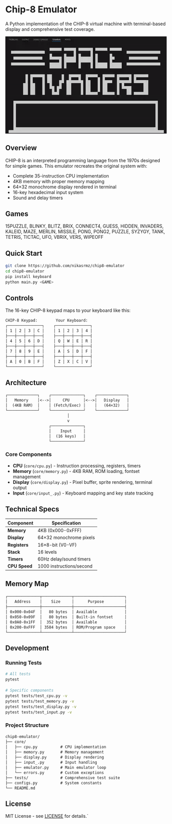 # Chip-8 Emulator

A Python implementation of the CHIP-8 virtual machine with terminal-based display and comprehensive test coverage.

![CHIP-8 Emulator in Action](invaders.gif)

## Overview

CHIP-8 is an interpreted programming language from the 1970s designed for simple games. This emulator recreates the original system with:

- Complete 35-instruction CPU implementation
- 4KB memory with proper memory mapping
- 64×32 monochrome display rendered in terminal
- 16-key hexadecimal input system
- Sound and delay timers

## Games

15PUZZLE, BLINKY, BLITZ, BRIX, CONNECT4, GUESS, HIDDEN, INVADERS, KALEID, MAZE, MERLIN, MISSILE, PONG, PONG2, PUZZLE, SYZYGY, TANK, TETRIS, TICTAC, UFO, VBRIX, VERS, WIPEOFF

## Quick Start

```bash
git clone https://github.com/nikasrmz/chip8-emulator
cd chip8-emulator
pip install keyboard
python main.py <GAME>
```

## Controls

The 16-key CHIP-8 keypad maps to your keyboard like this:

```
CHIP-8 Keypad:        Your Keyboard:
┌───────────────┐    ┌───────────────┐
│ 1 │ 2 │ 3 │ C │    │ 1 │ 2 │ 3 │ 4 │
├───┼───┼───┼───┤    ├───┼───┼───┼───┤
│ 4 │ 5 │ 6 │ D │    │ Q │ W │ E │ R │
├───┼───┼───┼───┤    ├───┼───┼───┼───┤
│ 7 │ 8 │ 9 │ E │    │ A │ S │ D │ F │
├───┼───┼───┼───┤    ├───┼───┼───┼───┤
│ A │ 0 │ B │ F │    │ Z │ X │ C │ V │
└───────────────┘    └───────────────┘
```

## Architecture

```
┌─────────────┐    ┌──────────────┐    ┌─────────────┐
│   Memory    │<-->│     CPU      │<-->│   Display   │
│  (4KB RAM)  │    │ (Fetch/Exec) │    │   (64×32)   │
└─────────────┘    └──────────────┘    └─────────────┘
                           │
                           v
                   ┌──────────────┐
                   │    Input     │
                   │  (16 keys)   │
                   └──────────────┘
```

### Core Components

- **CPU** (`core/cpu.py`) - Instruction processing, registers, timers
- **Memory** (`core/memory.py`) - 4KB RAM, ROM loading, fontset management  
- **Display** (`core/display.py`) - Pixel buffer, sprite rendering, terminal output
- **Input** (`core/input_.py`) - Keyboard mapping and key state tracking

## Technical Specs

| Component | Specification |
|-----------|---------------|
| **Memory** | 4KB (0x000-0xFFF) |
| **Display** | 64×32 monochrome pixels |
| **Registers** | 16×8-bit (V0-VF) |
| **Stack** | 16 levels |
| **Timers** | 60Hz delay/sound timers |
| **CPU Speed** | 1000 instructions/second |

## Memory Map

```
┌──────────────┬─────────────┬──────────────────────┐
│   Address    │    Size     │      Purpose         │
├──────────────┼─────────────┼──────────────────────┤
│ 0x000-0x04F  │   80 bytes  │ Available            │
│ 0x050-0x09F  │   80 bytes  │ Built-in fontset     │
│ 0x0A0-0x1FF  │  352 bytes  │ Available            │
│ 0x200-0xFFF  │ 3584 bytes  │ ROM/Program space    │
└──────────────┴─────────────┴──────────────────────┘
```

## Development

### Running Tests

```bash
# All tests
pytest

# Specific components
pytest tests/test_cpu.py -v
pytest tests/test_memory.py -v
pytest tests/test_display.py -v
pytest tests/test_input.py -v
```

### Project Structure

```
chip8-emulator/
├── core/
│   ├── cpu.py          # CPU implementation
│   ├── memory.py       # Memory management
│   ├── display.py      # Display rendering
│   ├── input_.py       # Input handling
│   ├── emulator.py     # Main emulator loop
│   └── errors.py       # Custom exceptions
├── tests/              # Comprehensive test suite
├── configs.py          # System constants
└── README.md
```

## License

MIT License - see [LICENSE](LICENSE) for details.`
